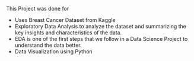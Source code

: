 This Project was done for 
- Uses Breast Cancer Dataset from Kaggle
- Exploratory Data Analysis to analyze the dataset and summarizing the key insights and characteristics of the data. 
- EDA is one of the first steps that we follow in a Data Science Project to understand the data better. 
- Data Visualization using Python
